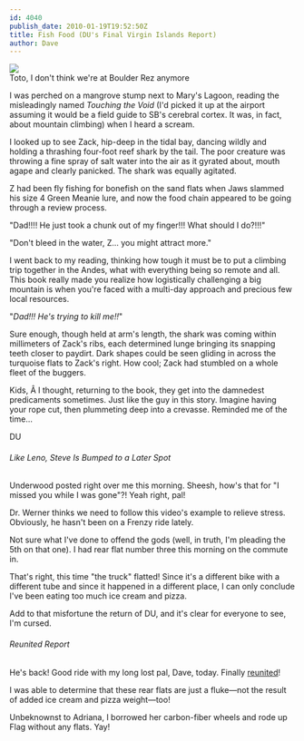 ```yaml
---
id: 4040
publish_date: 2010-01-19T19:52:50Z
title: Fish Food (DU's Final Virgin Islands Report)
author: Dave
---
```

[![](http://www.flagstafffrenzy.org/wp-content/uploads/2010/01/tortola.jpg)](http://www.flagstafffrenzy.org/wp-content/uploads/2010/01/tortola.jpg)  
Toto, I don't think we're at Boulder Rez anymore

I was perched on a mangrove stump next to Mary's Lagoon, reading the misleadingly named _Touching the Void_ (I'd picked it up at the airport assuming it would be a field guide to SB's cerebral cortex. It was, in fact, about mountain climbing) when I heard a scream.

I looked up to see Zack, hip-deep in the tidal bay, dancing wildly and holding a thrashing four-foot reef shark by the tail. The poor creature was throwing a fine spray of salt water into the air as it gyrated about, mouth agape and clearly panicked. The shark was equally agitated.

Z had been fly fishing for bonefish on the sand flats when Jaws slammed his size 4 Green Meanie lure, and now the food chain appeared to be going through a review process.

"Dad!!!! He just took a chunk out of my finger!!! What should I do?!!!"

"Don't bleed in the water, Z... you might attract more."

I went back to my reading, thinking how tough it must be to put a climbing trip together in the Andes, what with everything being so remote and all. This book really made you realize how logistically challenging a big mountain is when you're faced with a multi-day approach and precious few local resources.

"_Dad!!! He's trying to kill me!!_"

Sure enough, though held at arm's length, the shark was coming within millimeters of Zack's ribs, each determined lunge bringing its snapping teeth closer to paydirt. Dark shapes could be seen gliding in across the turquoise flats to Zack's right. How cool; Zack had stumbled on a whole fleet of the buggers.

Kids, Â I thought, returning to the book, they get into the damnedest predicaments sometimes. Just like the guy in this story. Imagine having your rope cut, then plummeting deep into a crevasse. Reminded me of the time...

DU

###### Like Leno, Steve Is Bumped to a Later Spot

Underwood posted right over me this morning. Sheesh, how's that for "I missed you while I was gone"?! Yeah right, pal!

  
Dr. Werner thinks we need to follow this video's example to relieve stress.  
Obviously, he hasn't been on a Frenzy ride lately.

Not sure what I've done to offend the gods (well, in truth, I'm pleading the 5th on that one). I had rear flat number three this morning on the commute in.

That's right, this time "the truck" flatted! Since it's a different bike with a different tube and since it happened in a different place, I can only conclude I've been eating too much ice cream and pizza.

Add to that misfortune the return of DU, and it's clear for everyone to see, I'm cursed.

###### Reunited Report

He's back! Good ride with my long lost pal, Dave, today. Finally [reunited](http://www.youtube.com/watch?v=glC9_8Ijt9k)!

I was able to determine that these rear flats are just a fluke—not the result of added ice cream and pizza weight—too!

Unbeknownst to Adriana, I borrowed her carbon-fiber wheels and rode up Flag without any flats. Yay!